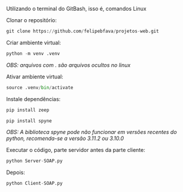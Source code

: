 Utilizando o terminal do GitBash, isso é, comandos Linux

Clonar o repositório:
```py
git clone https://github.com/felipebfava/projetos-web.git
```

Criar ambiente virtual:
```py
python -m venv .venv
````

*OBS: arquivos com . são arquivos ocultos no linux*

Ativar ambiente virtual:
```py
source .venv/bin/activate
```

Instale dependências:
```py
pip install zeep
```

```py
pip install spyne
```

*OBS: A biblioteca spyne pode não funcionar em versões recentes do python, recomenda-se a versão 3.11.2 ou 3.10.0*

Executar o código, parte servidor antes da parte cliente:
```py
python Server-SOAP.py
```

Depois:
```py
python Client-SOAP.py
```

